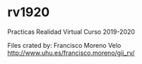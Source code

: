 # rv1920
Practicas Realidad Virtual Curso 2019-2020

Files crated by: Francisco Moreno Velo http://www.uhu.es/francisco.moreno/gii_rv/

